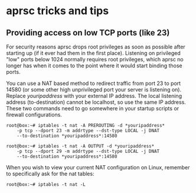 aprsc tricks and tips
=====================


Providing access on low TCP ports (like 23)
----------------------------------------------

For security reasons aprsc drops root privileges as soon as possible after
starting up (if it ever had them in the first place).  Listening on
privileged "low" ports below 1024 normally requires root privileges, which
aprsc no longer has when it comes to the point where it would start binding
those ports.

You can use a NAT based method to redirect traffic from port 23 to port
14580 (or some other high unprivileged port your server is listening on). 
Replace *youripaddress* with your external IP address.  The local listening
address (to-destination) cannot be localhost, so use the same IP address. 
These two commands need to go somewhere in your startup scripts or firewall
configurations.

    root@box:~# iptables -t nat -A PREROUTING -d *youripaddress*
        -p tcp --dport 23 -m addrtype --dst-type LOCAL -j DNAT
        --to-destination *youripaddress*:14580

    root@box:~# iptables -t nat -A OUTPUT -d *youripaddress*
        -p tcp --dport 29 -m addrtype --dst-type LOCAL -j DNAT
        --to-destination *youripaddress*:14580

When you wish to view your current NAT configuration on Linux, remember to
specifically ask for the nat tables:

    root@box:~# iptables -t nat -L
